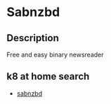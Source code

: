# Sabnzbd

## Description

Free and easy binary newsreader

## k8 at home search

- [sabnzbd](https://nanne.dev/k8s-at-home-search/#/sabnzbd)
